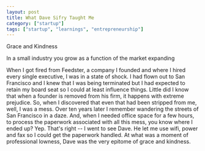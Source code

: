 ```yaml
---
layout: post
title: What Dave Sifry Taught Me
category: ["startup"]
tags: ["startup", "learnings", "entrepreneurship"]
---
```

Grace and Kindness 

In a small industry you grow as a function of the market expanding

When I got fired from Feedster, a company I founded and where I hired every single executive, I was in a state of shock.  I had flown out to San Francisco and I knew that I was being terminated but I had expected to retain my board seat so I could at least influence things.  Little did I know that when a founder is removed from his firm, it happens with extreme prejudice.  So, when I discovered that even that had been stripped from me, well, I was a mess.  Over ten years later I remember wandering the streets of San Francisco in a daze.  And, when I needed office space for a few hours, to process the paperwork associated with all this mess, you know where I ended up?  Yep.  That's right -- I went to see Dave.  He let me use wifi, power and fax so I could get the paperwork handled.  At what was a moment of professional lowness, Dave was the very epitome of grace and kindness.  